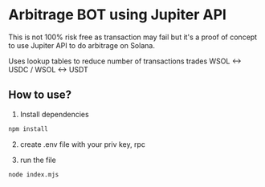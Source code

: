 # Arbitrage BOT using Jupiter API

This is not 100% risk free as transaction may fail but it's a proof of concept to use Jupiter API to do arbitrage on Solana.

Uses lookup tables to reduce number of transactions
trades WSOL <-> USDC / WSOL <-> USDT

## How to use?
1. Install dependencies
```sh
npm install
```

2. create .env file with your priv key, rpc

3. run the file
```sh
node index.mjs
```
